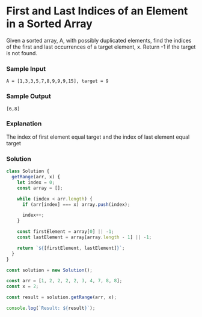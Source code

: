 # First and Last Indices of an Element in a Sorted Array

Given a sorted array, A, with possibly duplicated elements, find the indices of the first and last occurrences of a target element, x. Return -1 if the target is not found.

### Sample Input
```
A = [1,3,3,5,7,8,9,9,9,15], target = 9
```
### Sample Output
```
[6,8]
```
### Explanation

The index of first element equal target and the index of last element equal target

### Solution
```js
class Solution {
  getRange(arr, x) {
    let index = 0;
    const array = [];

    while (index < arr.length) {
      if (arr[index] === x) array.push(index);

      index++;
    }

    const firstElement = array[0] || -1;
    const lastElement = array[array.length - 1] || -1;

    return `${[firstElement, lastElement]}`;
  }
}

const solution = new Solution();

const arr = [1, 2, 2, 2, 2, 3, 4, 7, 8, 8];
const x = 2;

const result = solution.getRange(arr, x);

console.log(`Result: ${result}`);
```
